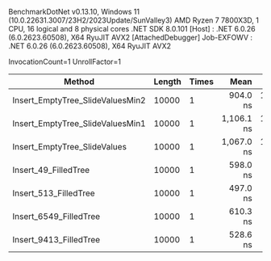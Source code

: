
BenchmarkDotNet v0.13.10, Windows 11 (10.0.22631.3007/23H2/2023Update/SunValley3)
AMD Ryzen 7 7800X3D, 1 CPU, 16 logical and 8 physical cores
.NET SDK 8.0.101
  [Host]     : .NET 6.0.26 (6.0.2623.60508), X64 RyuJIT AVX2 [AttachedDebugger]
  Job-EXFOWV : .NET 6.0.26 (6.0.2623.60508), X64 RyuJIT AVX2

InvocationCount=1  UnrollFactor=1  

 Method                           | Length | Times | Mean       | Error     | StdDev   | Median   |
--------------------------------- |------- |------ |-----------:|----------:|---------:|---------:|
 Insert_EmptyTree_SlideValuesMin2 | 10000  | 1     |   904.0 ns | 110.75 ns | 324.8 ns | 800.0 ns |
 Insert_EmptyTree_SlideValuesMin1 | 10000  | 1     | 1,106.1 ns | 125.03 ns | 366.7 ns | 900.0 ns |
 Insert_EmptyTree_SlideValues     | 10000  | 1     | 1,067.0 ns | 107.25 ns | 311.2 ns | 900.0 ns |
 Insert_49_FilledTree             | 10000  | 1     |   598.0 ns |  88.33 ns | 257.7 ns | 500.0 ns |
 Insert_513_FilledTree            | 10000  | 1     |   497.0 ns |  61.89 ns | 181.5 ns | 400.0 ns |
 Insert_6549_FilledTree           | 10000  | 1     |   610.3 ns |  83.32 ns | 241.7 ns | 500.0 ns |
 Insert_9413_FilledTree           | 10000  | 1     |   528.6 ns |  69.31 ns | 202.2 ns | 450.0 ns |
